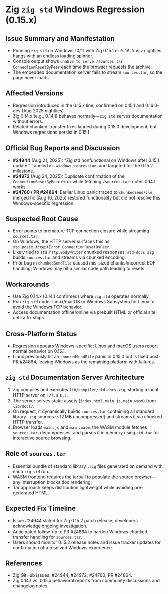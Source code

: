 # Zig `zig std` Windows Regression (0.15.x)

## Issue Summary and Manifestation
- Running `zig std` on Windows 10/11 with Zig 0.15.1 or `0.16.0-dev` nightlies hangs with an endless loading spinner.
- Console output shows `unable to serve /sources.tar: ConnectionResetByPeer` each time the browser requests the archive.
- The embedded documentation server fails to stream `sources.tar`, so the page never loads.

## Affected Versions
- Regression introduced in the 0.15.x line; confirmed on 0.15.1 and 0.16.0-dev (Aug 2025 nightlies).
- Zig 0.14.x (e.g., 0.14.1) behaves normally—`zig std` serves documentation without errors.
- Related chunked-transfer fixes landed during 0.15.0 development, but Windows regressions persist in 0.15.1.

## Official Bug Reports and Discussion
- **#24944** (Aug 21, 2025): “Zig std nonfunctional on Windows after 0.15.1 update.” Labeled `os-windows`, `regression`, and targeted for the 0.15.2 milestone.
- **#24972** (Aug 24, 2025): Duplicate confirmation of the `ConnectionResetByPeer` error while fetching `/sources.tar`; notes 0.14.1 works.
- **#24760 / PR #24864**: Earlier Linux panic traced to `chunkedSendFile`; merged fix (Aug 16, 2025) restored functionality but did not resolve this Windows-specific regression.

## Suspected Root Cause
- Error points to premature TCP connection closure while streaming `sources.tar`.
- On Windows, the HTTP server surfaces this as `std.posix.AcceptError.ConnectionResetByPeer`.
- Likely tied to `std.http.BodyWriter` chunked responses: `std-docs.zig` builds `sources.tar` and streams via chunked encoding.
- Prior bug in `chunkedSendFile` caused mis-sized chunks/incorrect EOF handling; Windows may hit a similar code path leading to resets.

## Workarounds
- Use Zig 0.14.x (0.14.1 confirmed) where `zig std` operates normally.
- Run `zig std` under Linux/macOS or Windows Subsystem for Linux to avoid the Windows TCP behavior.
- Access documentation offline/online via prebuilt HTML or official site until a fix ships.

## Cross-Platform Status
- Regression appears Windows-specific; Linux and macOS users report normal behavior on 0.15.1.
- Linux previously hit an `chunkedSendFile` panic in 0.15.0 but is fixed post-PR #24864, leaving Windows as the remaining platform with failures.

## `zig std` Documentation Server Architecture
1. Zig compiles and executes `lib/compiler/std-docs.zig`, starting a local HTTP server on `127.0.0.1`.
2. The server serves static assets (`index.html`, `main.js`, `main.wasm`) from `lib/docs/`.
3. On request, it dynamically builds `sources.tar` containing all standard library `.zig` sources (~12 MB uncompressed) and streams it via chunked HTTP transfer.
4. Browser loads `main.js` and `main.wasm`; the WASM module fetches `sources.tar`, decompresses, and parses it in memory using `std.tar` for interactive source browsing.

## Role of `sources.tar`
- Essential bundle of standard library `.zig` files generated on demand with each `zig std` run.
- WASM frontend requires the tarball to populate the source browser—any interruption blocks doc rendering.
- Tar approach keeps distribution lightweight while avoiding pre-generated HTML.

## Expected Fix Timeline
- Issue #24944 slated for Zig 0.15.2 patch release; developers acknowledge ongoing investigation.
- Anticipated follow-up to PR #24864 to harden Windows chunked transfer handling for `sources.tar`.
- Users should monitor 0.15.2 release notes and issue tracker updates for confirmation of a resolved Windows experience.

## References
- Zig GitHub issues: #24944, #24972, #24760; PR #24864.
- Zig 0.14.1 vs. 0.15.x behavioral reports from community discussions and changelog notes.
